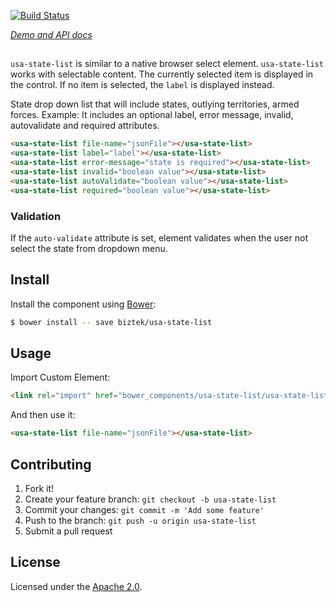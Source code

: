 [![Build Status](https://travis-ci.org/biztek/usa-state-list.svg?branch=master)](https://travis-ci.org/biztek/usa-state-list)

_[Demo and API docs](https://biztek.github.io/usa-state-list/components/usa-state-list)_

## <usa-state-list>

`usa-state-list` is similar to a native browser select element.
`usa-state-list` works with selectable content. The currently selected
item is displayed in the control. If no item is selected, the `label` is
displayed instead.

State drop down list that will include states, outlying territories,  armed forces.
Example:
It includes an optional label, error message, invalid, autovalidate and required attributes.
```html
<usa-state-list file-name="jsonFile"></usa-state-list>
<usa-state-list label="label"></usa-state-list>
<usa-state-list error-message="state is required"></usa-state-list>
<usa-state-list invalid="boolean value"></usa-state-list>
<usa-state-list autoValidate="boolean value"></usa-state-list>
<usa-state-list required="boolean value"></usa-state-list>
```
### Validation

If the `auto-validate` attribute is set, element validates when the user not select the state from dropdown menu.


## Install

Install the component using [Bower](http://bower.io/):

```sh
$ bower install -- save biztek/usa-state-list
```

## Usage

Import Custom Element:

```html
<link rel="import" href="bower_components/usa-state-list/usa-state-list.html">
```

And then use it:

```html
<usa-state-list file-name="jsonFile"></usa-state-list>
```

## Contributing

1. Fork it!
2. Create your feature branch: `git checkout -b usa-state-list`
3. Commit your changes: `git commit -m 'Add some feature'`
4. Push to the branch: `git push -u origin usa-state-list`
5. Submit a pull request

## License

Licensed under the [Apache 2.0](LICENSE).